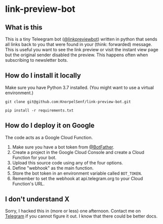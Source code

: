 # link-preview-bot

## What is this
This is a tiny Teleegram bot ([@linkpreviewbot](t.me/linkpreviewbot)) written in python that sends all links back to you that were found in your (think: forwarded) message.
This is useful you want to see the link preview or visit the instant view page but the original sender disabled the preview.
This happens often when subscribing to newsletter bots.

## How do I install it locally
Make sure you have Python 3.7 installed.
(You might want to use a virtual environment.)

`git clone git@github.com:KnorpelSenf/link-preview-bot.git`

`pip install -r requirements.txt`

## How do I deploy it on Google
The code acts as a Google Cloud Function.
1) Make sure you have a bot token from [@BotFather](t.me/botfather).
1) Create a project in the Google Cloud Console and create a Cloud Function for your bot.
1) Upload this source code using any of the four options.
1) Define "webhook" as the main function.
1) Store the bot token in an environment variable called `BOT_TOKEN`.
1) Remember to set the webhook at api.telegram.org to your Cloud Function's URL.

## I don't understand X
Sorry, I hacked this in (more or less) one afternoon.
Contact me on [Telegram](t.me/KnorpelSenf) if you cannot figure it out.
I know that there could be better docs.
